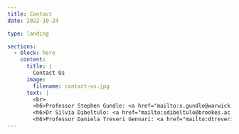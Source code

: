 ```yaml
---
title: Contact
date: 2022-10-24

type: landing

sections:
  - block: hero
    content:
      title: |
        Contact Us
      image:
        filename: contact-us.jpg
      text: |
        <br>
        <h6>Professor Stephen Gundle: <a href="mailto:s.gundle@warwick.ac.uk">s.gundle@warwick.ac.uk</h6>
        <h6>Dr Silvia Dibeltulo: <a href="mailto:sdibeltulo@brookes.ac.uk">sdibeltulo@brookes.ac.uk</h6>
        <h6>Professor Daniela Treveri Gennari: <a href="mailto:dtreveri-gennari@brookes.ac.uk">dtreveri-gennari@brookes.ac.uk</h6>
---
```

